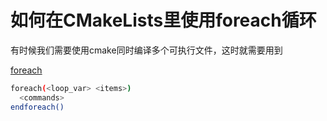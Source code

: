 # 如何在CMakeLists里使用foreach循环

有时候我们需要使用cmake同时编译多个可执行文件，这时就需要用到

[foreach][foreach]

[foreach]:https://cmake.org/cmake/help/latest/command/foreach.html

```bash
foreach(<loop_var> <items>)
  <commands>
endforeach()
```
